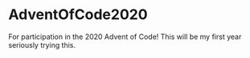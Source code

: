 # AdventOfCode2020
For participation in the 2020 Advent of Code! This will be my first year seriously trying this.
